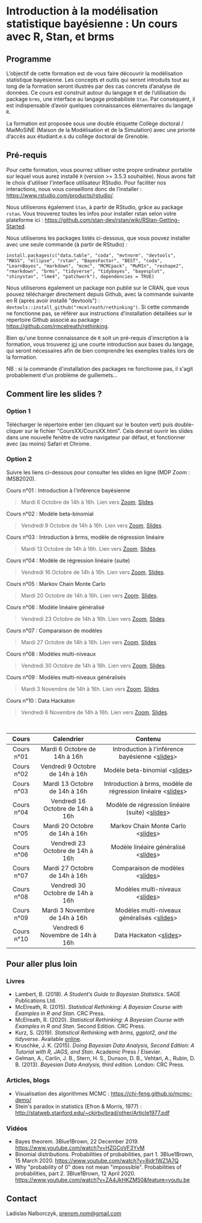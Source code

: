 # Introduction à la modélisation statistique bayésienne : Un cours avec R, Stan, et brms

## Programme

L’objectif de cette formation est de vous faire découvrir la modélisation statistique bayésienne. Les concepts et outils qui seront introduits tout au long de la formation seront illustrés par des cas concrets d’analyse de données. Ce cours est construit autour du langage `R` et de l’utilisation du package `brms`, une interface au langage probabiliste `Stan`. Par conséquent, il est indispensable d’avoir quelques connaissances élémentaires du langage `R`.

La formation est proposée sous une double étiquette Collège doctoral / MaiMoSiNE (Maison de la Modélisation et de la Simulation) avec une priorité d’accès aux étudiant.e.s du collège doctoral de Grenoble.

## Pré-requis

Pour cette formation, vous pourrez utiliser votre propre ordinateur portable sur lequel vous aurez installé `R` (version >= 3.5.3 souhaitée). Nous avons fait le choix d'utiliser l'interface utilisateur RStudio. Pour faciliter nos interactions, nous vous conseillons donc de l’installer : https://www.rstudio.com/products/rstudio/.

Nous utiliserons également `Stan`, à partir de RStudio, grâce au package `rstan`. Vous trouverez toutes les infos pour installer rstan selon votre plateforme ici : https://github.com/stan-dev/rstan/wiki/RStan-Getting-Started.

Nous utiliserons les packages listés ci-dessous, que vous pouvez installer avec une seule commande (à partir de RStudio) :

`install.packages(c("data.table", "coda", "mvtnorm", "devtools", "MASS", "ellipse", "rstan", "BayesFactor", "BEST", "coda", "LearnBayes", "markdown", "mcmc", "MCMCpack", "MuMIn", "reshape2", "rmarkdown", "brms", "tidyverse", "tidybayes", "bayesplot", "shinystan", "lme4", "patchwork"), dependencies = TRUE)`

Nous utiliserons également un package non publié sur le CRAN, que vous pouvez télécharger directement depuis Github, avec la commande suivante en R (après avoir installé "devtools") : `devtools::install_github("rmcelreath/rethinking")`. Si cette commande ne fonctionne pas, se référer aux instructions d'installation détaillées sur le répertoire Github associé au package : https://github.com/rmcelreath/rethinking.

Bien qu'une bonne connaissance de `R` soit un pré-requis d'inscription à la formation, vous trouverez [ici](https://cran.r-project.org/doc/contrib/Torfs+Brauer-Short-R-Intro.pdf) une courte introduction aux bases du langage, qui seront nécessaires afin de bien comprendre les exemples traités lors de la formation.

NB : si la commande d'installation des packages ne fonctionne pas, il s'agit probablement d'un problème de guillemets...

## Comment lire les slides ?

### Option 1

Télécharger le répertoire entier (en cliquant sur le bouton vert) puis double-cliquer sur le fichier "CoursXX/CoursXX.html". Cela devrait ouvrir les slides dans une nouvelle fenêtre de votre navigateur par défaut, et fonctionner avec (au moins) Safari et Chrome.

### Option 2

Suivre les liens ci-dessous pour consulter les slides en ligne (MDP Zoom : IMSB2020).

Cours n°01 : Introduction à l'inférence bayésienne <br>
> Mardi 6 Octobre de 14h à 16h. Lien vers [Zoom](https://univ-grenoble-alpes-fr.zoom.us/j/93467180046?pwd=Si9OSnl6SzdTUVg4U1UwSTFyOUVEdz09), [Slides](https://www.barelysignificant.com/IMSB2020/slides/Cours01).

Cours n°02 : Modèle beta-binomial <br>
> Vendredi 9 Octobre de 14h à 16h. Lien vers [Zoom](https://univ-grenoble-alpes-fr.zoom.us/j/96169760384?pwd=cmFqUEJ0TTdEWjYwN29Ya0lPUFF2Zz09), [Slides](https://www.barelysignificant.com/IMSB2020/slides/Cours02).

Cours n°03 : Introduction à brms, modèle de régression linéaire <br>
> Mardi 13 Octobre de 14h à 16h. Lien vers [Zoom](https://univ-grenoble-alpes-fr.zoom.us/j/97299937306?pwd=ZDhPZmI2N3EyK3lQRjl2SkhaTEF6Zz09), [Slides](https://www.barelysignificant.com/IMSB2020/slides/Cours03).

Cours n°04 : Modèle de régression linéaire (suite) <br>
> Vendredi 16 Octobre de 14h à 16h. Lien vers [Zoom](https://univ-grenoble-alpes-fr.zoom.us/j/98781324900?pwd=S1dLbjhPK3VrQnRZNmN0a2kzQ0t0dz09), [Slides](https://www.barelysignificant.com/IMSB2020/slides/Cours04).

Cours n°05 : Markov Chain Monte Carlo <br>
> Mardi 20 Octobre de 14h à 16h. Lien vers [Zoom](https://univ-grenoble-alpes-fr.zoom.us/j/98264501064?pwd=VFlEU1lVQmNWNlArTEp6MmZaeFdzdz09), [Slides](https://www.barelysignificant.com/IMSB2020/slides/Cours05).

Cours n°06 : Modèle linéaire généralisé <br>
> Vendredi 23 Octobre de 14h à 16h. Lien vers [Zoom](https://univ-grenoble-alpes-fr.zoom.us/j/93336809011?pwd=TFFLUElkbHdjbkx4OFFuSnFSVENsdz09), [Slides](https://www.barelysignificant.com/IMSB2020/slides/Cours06).

Cours n°07 : Comparaison de modèles <br>
> Mardi 27 Octobre de 14h à 16h. Lien vers [Zoom](https://univ-grenoble-alpes-fr.zoom.us/j/92690924574?pwd=MFlHell2eHFReHl5R3JkRnpOWTlzQT09), [Slides](https://www.barelysignificant.com/IMSB2020/slides/Cours07).

Cours n°08 : Modèles multi-niveaux <br>
> Vendredi 30 Octobre de 14h à 16h. Lien vers [Zoom](https://univ-grenoble-alpes-fr.zoom.us/j/94624686231?pwd=aWVFdzZOZ2VSKy8xaUdnUWtnamlBdz09), [Slides](https://www.barelysignificant.com/IMSB2020/slides/Cours08).

Cours n°09 : Modèles multi-niveaux généralisés <br>
> Mardi 3 Novembre de 14h à 16h. Lien vers [Zoom](https://univ-grenoble-alpes-fr.zoom.us/j/97569015383?pwd=ai9vVlJCODVvMEdNMUpFTElOdlNtUT09), [Slides](https://www.barelysignificant.com/IMSB2020/slides/Cours09).

Cours n°10 : Data Hackaton <br>
> Vendredi 6 Novembre de 14h à 16h. Lien vers [Zoom](https://univ-grenoble-alpes-fr.zoom.us/j/94061357264?pwd=cWJiZkVKejRiVWZaaEJaSS96LzNBZz09), [Slides](https://www.barelysignificant.com/IMSB2020/slides/Cours10).

<br>

| Cours     | Calendrier      | Contenu      |
|:---------:|:---------------:|:------------:|
| Cours n°01 | Mardi 6 Octobre de 14h à 16h | Introduction à l'inférence bayésienne <[slides](https://www.barelysignificant.com/IMSB2020/slides/Cours01)> |
| Cours n°02 | Vendredi 9 Octobre de 14h à 16h | Modèle beta-binomial <[slides](https://www.barelysignificant.com/IMSB2020/slides/Cours02)> |
| Cours n°03 | Mardi 13 Octobre de 14h à 16h | Introduction à brms, modèle de régression linéaire <[slides](https://www.barelysignificant.com/IMSB2020/slides/Cours03)> |
| Cours n°04 | Vendredi 16 Octobre de 14h à 16h | Modèle de régression linéaire (suite) <[slides](https://www.barelysignificant.com/IMSB2020/slides/Cours04)> |
| Cours n°05 | Mardi 20 Octobre de 14h à 16h | Markov Chain Monte Carlo <[slides](https://www.barelysignificant.com/IMSB2020/slides/Cours05)> |
| Cours n°06 | Vendredi 23 Octobre de 14h à 16h | Modèle linéaire généralisé <[slides](https://www.barelysignificant.com/IMSB2020/slides/Cours06)> |
| Cours n°07 | Mardi 27 Octobre de 14h à 16h | Comparaison de modèles <[slides](https://www.barelysignificant.com/IMSB2020/slides/Cours07)> |
| Cours n°08 | Vendredi 30 Octobre de 14h à 16h | Modèles multi-niveaux  <[slides](https://www.barelysignificant.com/IMSB2020/slides/Cours08)> |
| Cours n°09 | Mardi 3 Novembre de 14h à 16h | Modèles multi-niveaux généralisés <[slides](https://www.barelysignificant.com/IMSB2020/slides/Cours09)> |
| Cours n°10 | Vendredi 6 Novembre de 14h à 16h | Data Hackaton <[slides](https://www.barelysignificant.com/IMSB2020/slides/Cours10)> |

## Pour aller plus loin

### Livres

- Lambert, B. (2018). *A Student’s Guide to Bayesian Statistics*. SAGE Publications Ltd.
- McElreath, R. (2015). *Statistical Rethinking: A Bayesian Course with Examples in R and Stan*. CRC Press.
- McElreath, R. (2020). *Statistical Rethinking: A Bayesian Course with Examples in R and Stan*. Second Edition. CRC Press.
- Kurz, S. (2019). *Statistical Rethinking with brms, ggplot2, and the tidyverse*. Available [online](https://bookdown.org/ajkurz/Statistical_Rethinking_recoded/).
- Kruschke, J. K. (2015). *Doing Bayesian Data Analysis, Second Edition: A Tutorial with R, JAGS, and Stan*. Academic Press / Elsevier.
- Gelman, A., Carlin, J. B., Stern, H. S., Dunson, D. B., Vehtari, A., Rubin, D. B. (2013). *Bayesian Data Analysis, third edition*. London: CRC Press.

### Articles, blogs

- Visualisation des algorithmes MCMC : https://chi-feng.github.io/mcmc-demo/
- Stein's paradox in statistics (Efron & Morris, 1977) : http://statweb.stanford.edu/~ckirby/brad/other/Article1977.pdf

### Vidéos

- Bayes theorem. 3Blue1Brown, 22 December 2019. https://www.youtube.com/watch?v=HZGCoVF3YvM
- Binomial distributions. Probabilities of probabilities, part 1. 3Blue1Brown, 15 March 2020. https://www.youtube.com/watch?v=8idr1WZ1A7Q
- Why "probability of 0" does not mean "impossible". Probabilities of probabilities, part 2. 3Blue1Brown, 12 April 2020. https://www.youtube.com/watch?v=ZA4JkHKZM50&feature=youtu.be

## Contact

Ladislas Nalborczyk, prenom.nom@gmail.com
